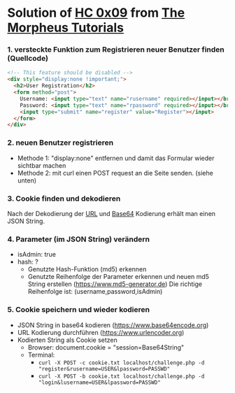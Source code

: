 # Solution of [HC 0x09](https://hc.the-morpheus.de/0x09.php) from [The Morpheus Tutorials](https://the-morpheus.de)

### 1. versteckte Funktion zum Registrieren neuer Benutzer finden (Quellcode)
```html
<!-- This feature should be disabled -->
<div style="display:none !important;">
  <h2>User Registration</h2>
  <form method="post">
    Username: <input type="text" name="rusername" required></input></br>
    Password: <input type="text" name="rpassword" required></input></br>
    <input type="submit" name="register" value="Register"></input>
  </form>
</div>
```

### 2. neuen Benutzer registrieren
   - Methode 1: "display:none" entfernen und damit das Formular wieder sichtbar machen
   - Methode 2: mit curl einen POST request an die Seite senden. (siehe unten)

### 3. Cookie finden und dekodieren
Nach der Dekodierung der [URL](https://www.urldecoder.org) und [Base64](https://www.base64decode.org) Kodierung erhält man einen JSON String.


### 4. Parameter (im JSON String) verändern
 - isAdmin: true
 - hash: ?
   - Genutzte Hash-Funktion (md5) erkennen
   - Genutzte Reihenfolge der Parameter erkennen und neuen md5 String erstellen (https://www.md5-generator.de)
     Die richtige Reihenfolge ist: (username,password,isAdmin)

### 5. Cookie speichern und wieder kodieren
 - JSON String in base64 kodieren (https://www.base64encode.org)
 - URL Kodierung durchführen (https://www.urlencoder.org)
 - Kodierten String als Cookie setzen
   - Browser: document.cookie = "session=Base64String"
   - Terminal:
     - ```curl -X POST -c cookie.txt localhost/challenge.php -d "register&rusername=USER&lpassword=PASSWD"```
     - ```curl -X POST -b cookie.txt localhost/challenge.php -d "login&lusername=USER&lpassword=PASSWD"```
